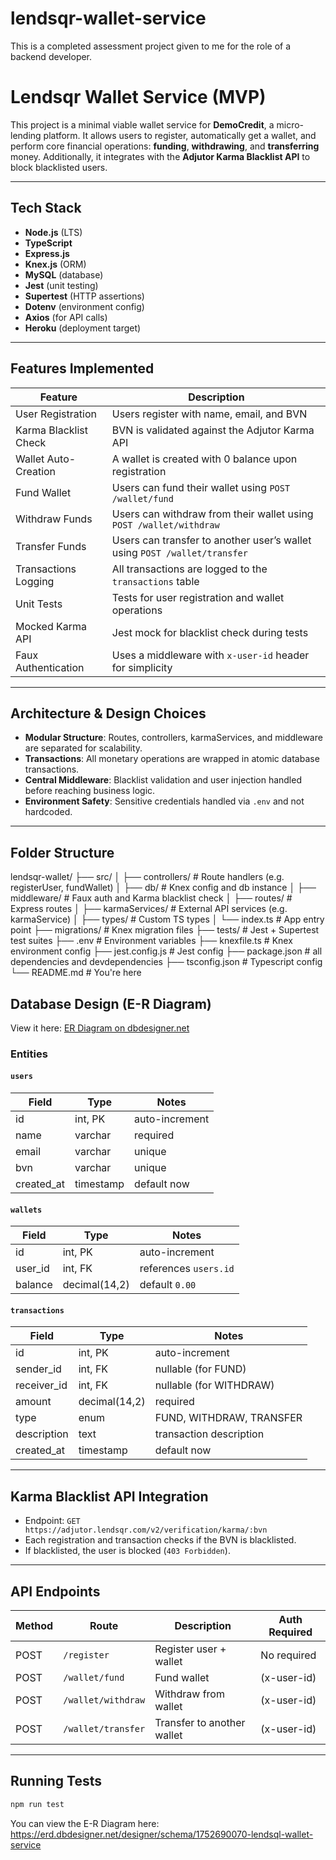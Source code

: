# lendsqr-wallet-service

This is a completed assessment project given to me for the role of a backend developer.

# Lendsqr Wallet Service (MVP)

This project is a minimal viable wallet service for **DemoCredit**, a micro-lending platform. It allows users to register, automatically get a wallet, and perform core financial operations: **funding**, **withdrawing**, and **transferring** money. Additionally, it integrates with the **Adjutor Karma Blacklist API** to block blacklisted users.

---

## Tech Stack

- **Node.js** (LTS)
- **TypeScript**
- **Express.js**
- **Knex.js** (ORM)
- **MySQL** (database)
- **Jest** (unit testing)
- **Supertest** (HTTP assertions)
- **Dotenv** (environment config)
- **Axios** (for API calls)
- **Heroku** (deployment target)

---

## Features Implemented

| Feature               | Description                                                               |
| --------------------- | ------------------------------------------------------------------------- |
| User Registration     | Users register with name, email, and BVN                                  |
| Karma Blacklist Check | BVN is validated against the Adjutor Karma API                            |
| Wallet Auto-Creation  | A wallet is created with 0 balance upon registration                      |
| Fund Wallet           | Users can fund their wallet using `POST /wallet/fund`                     |
| Withdraw Funds        | Users can withdraw from their wallet using `POST /wallet/withdraw`        |
| Transfer Funds        | Users can transfer to another user’s wallet using `POST /wallet/transfer` |
| Transactions Logging  | All transactions are logged to the `transactions` table                   |
| Unit Tests            | Tests for user registration and wallet operations                         |
| Mocked Karma API      | Jest mock for blacklist check during tests                                |
| Faux Authentication   | Uses a middleware with `x-user-id` header for simplicity                  |

---

## Architecture & Design Choices

- **Modular Structure**: Routes, controllers, karmaServices, and middleware are separated for scalability.
- **Transactions**: All monetary operations are wrapped in atomic database transactions.
- **Central Middleware**: Blacklist validation and user injection handled before reaching business logic.
- **Environment Safety**: Sensitive credentials handled via `.env` and not hardcoded.

---

## Folder Structure

lendsqr-wallet/
├── src/
│ ├── controllers/ # Route handlers (e.g. registerUser, fundWallet)
│ ├── db/ # Knex config and db instance
│ ├── middleware/ # Faux auth and Karma blacklist check
│ ├── routes/ # Express routes
│ ├── karmaServices/ # External API services (e.g. karmaService)
│ ├── types/ # Custom TS types
│ └── index.ts # App entry point
├── migrations/ # Knex migration files
├── tests/ # Jest + Supertest test suites
├── .env # Environment variables
├── knexfile.ts # Knex environment config
├── jest.config.js # Jest config
├── package.json # all dependencies and devdependencies
├── tsconfig.json # Typescript config
└── README.md # You're here

## Database Design (E-R Diagram)

View it here: [ER Diagram on dbdesigner.net](https://app.dbdesigner.net/designer/schema/your-link-here)

### Entities

#### `users`

| Field      | Type      | Notes          |
| ---------- | --------- | -------------- |
| id         | int, PK   | auto-increment |
| name       | varchar   | required       |
| email      | varchar   | unique         |
| bvn        | varchar   | unique         |
| created_at | timestamp | default now    |

#### `wallets`

| Field   | Type          | Notes                 |
| ------- | ------------- | --------------------- |
| id      | int, PK       | auto-increment        |
| user_id | int, FK       | references `users.id` |
| balance | decimal(14,2) | default `0.00`        |

#### `transactions`

| Field       | Type          | Notes                    |
| ----------- | ------------- | ------------------------ |
| id          | int, PK       | auto-increment           |
| sender_id   | int, FK       | nullable (for FUND)      |
| receiver_id | int, FK       | nullable (for WITHDRAW)  |
| amount      | decimal(14,2) | required                 |
| type        | enum          | FUND, WITHDRAW, TRANSFER |
| description | text          | transaction description  |
| created_at  | timestamp     | default now              |

---

## Karma Blacklist API Integration

- Endpoint: `GET https://adjutor.lendsqr.com/v2/verification/karma/:bvn`
- Each registration and transaction checks if the BVN is blacklisted.
- If blacklisted, the user is blocked (`403 Forbidden`).

---

## API Endpoints

| Method | Route              | Description                | Auth Required |
| ------ | ------------------ | -------------------------- | ------------- |
| POST   | `/register`        | Register user + wallet     | No required   |
| POST   | `/wallet/fund`     | Fund wallet                | (x-user-id)   |
| POST   | `/wallet/withdraw` | Withdraw from wallet       | (x-user-id)   |
| POST   | `/wallet/transfer` | Transfer to another wallet | (x-user-id)   |

---

## Running Tests

```bash
npm run test

```

You can view the E-R Diagram here: https://erd.dbdesigner.net/designer/schema/1752690070-lendsql-wallet-service
